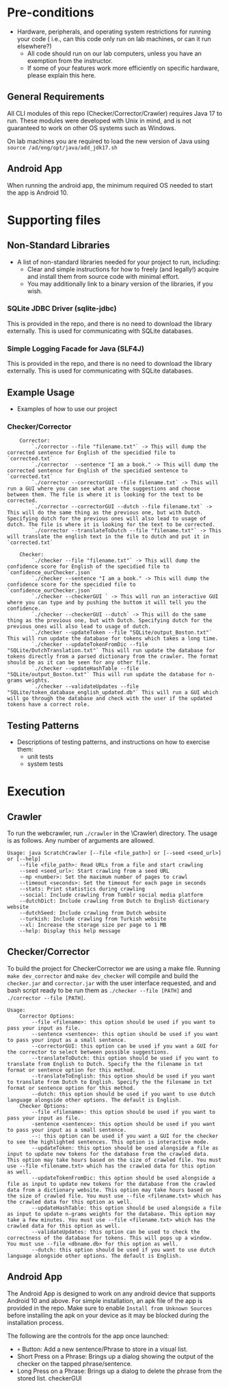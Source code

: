 # Pre-conditions
- Hardware, peripherals, and operating system restrictions for running your code ( i.e., can this code only run on lab machines, or can it run elsewhere?)
    - All code should run on our lab computers, unless you have an exemption from the instructor.
    - If some of your features work more efficiently on specific hardware, please explain this here.
## General Requirements
All CLI modules of this repo (Checker/Corrector/Crawler) requires Java 17 to run. These modules were developed with Unix in mind, and is not guaranteed to work on other OS systems such as Windows.

On lab machines you are required to load the new version of Java using `source /ad/eng/opt/java/add_jdk17.sh`

## Android App 
When running the android app, the minimum required OS needed to start the app is Android 10.

# Supporting files
## Non-Standard Libraries
- A list of non-standard libraries needed for your project to run, including:
    - Clear and simple instructions for how to freely (and legally!) acquire and install them from source code with minimal effort.
    - You may additionally link to a binary version of the libraries, if you wish.
### SQLite JDBC Driver (sqlite-jdbc)
This is provided in the repo, and there is no need to download the library externally. This is used for communicating with SQLite databases.

### Simple Logging Facade for Java (SLF4J)
This is provided in the repo, and there is no need to download the library externally. This is used for communicating with SQLite databases.

## Example Usage
- Examples of how to use our project
### Checker/Corrector
```
    Corrector:
        `./corrector --file "filename.txt"` -> This will dump the corrected sentence for English of the specidied file to `corrected.txt`
        `./corrector  --sentence "I am a book." -> This will dump the corrected sentence for English of the specidied sentence to `corrected.txt`
        `./corrector --correctorGUI --file filename.txt` -> This will run a GUI where you can see what are the suggestions and choose between them. The file is where it is looking for the text to be corrected.
        `./corrector --correctorGUI --dutch --file filename.txt` -> This will do the same thing as the previous one, but with Dutch. Specifying dutch for the previous ones will also lead to usage of dutch. The file is where it is looking for the text to be corrected.
        `./corrector --translateToDutch --file "filename.txt"` -> This will translate the english text in the file to dutch and put it in `corrected.txt`

    Checker:
        `./checker --file "filename.txt"` -> This will dump the confidence score for English of the specidied file to `confidence_ourChecker.json`
        `./checker --sentence "I am a book." -> This will dump the confidence score for the specidied file to `confidence_ourChecker.json`
        `./checker --checkerGUI ` -> This will run an interactive GUI where you can type and by pushing the buttom it will tell you the confidence.
        `./checker --checkerGUI --dutch` -> This will do the same thing as the previous one, but with Dutch. Specifying dutch for the previous ones will also lead to usage of dutch.
        `./checker --updateToken --file "SQLite/output_Boston.txt"` This will run update the database for tokens which takes a long time.
        `./checker --updateTokenFromDic --file "SQLite/DutchTranslation.txt"` This will run update the database for tokens directly from a parsed dictionary from the crawler. The format should be as it can be seen for any other file.
        `./checker --updateHashTable --file "SQLite/output_Boston.txt"` This will run update the database for n-grams weights.
        `./checker --validateUpdates --file "SQLite/token_database_english_updated.db"` This will run a GUI which will go through the database and check with the user if the updated tokens have a correct role.
```
    
## Testing Patterns
- Descriptions of testing patterns, and instructions on how to exercise them:
    - unit tests
    - system tests

# Execution

## Crawler
To run the webcrawler, run `./crawler` in the \Crawler\ directory. The usage is as follows. Any number of arguments are allowed. 
```
Usage: java ScratchCrawler [--file <file_path>] or [--seed <seed_url>] or [--help]
    --file <file_path>: Read URLs from a file and start crawling
    --seed <seed_url>: Start crawling from a seed URL
    --mp <number>: Set the maximum number of pages to crawl
    --timeout <seconds>: Set the timeout for each page in seconds
    --stats: Print statistics during crawling
    --social: Include crawling from Tumblr social media platform
    --dutchDict: Include crawling from Dutch to English dictionary website
    --dutchSeed: Include crawling from Dutch website
    --turkish: Include crawling from Turkish website
    --xl: Increase the storage size per page to 1 MB
    --help: Display this help message
```


## Checker/Corrector
To build the project for CheckerCorrector we are using a make file. Running `make dev_corrector` and `make dev_checker` will compile and build the `checker.jar` and `corrector.jar` with the user interface requested, and and bash script ready to be run them as `./checker --file [PATH]` and `./corrector --file [PATH]`.
```
Usage:
    Corrector Options:
        --file <filename>: this option should be used if you want to pass your input as file.
        --sentence <sentence>: this option should be used if you want to pass your input as a small sentence.
        --correctorGUI: this option can be used if you want a GUI for the corrector to select between possible suggestions.
        --translateToDutch: this option should be used if you want to translate from English to Dutch. Specify the the filename in txt format or sentence option for this method.
        --translateToEnglish: this option should be used if you want to translate from Dutch to English. Specify the the filename in txt format or sentence option for this method.
        --dutch: this option should be used if you want to use dutch language alongside other options. The default is English.
    Checker Options:
        --file <filename>: this option should be used if you want to pass your input as file.
        -sentence <sentence>: this option should be used if you want to pass your input as a small sentence.
        --: this option can be used if you want a GUI for the checker to see the highlighted sentences. This option is interactive mode.
        --updateToken: this option should be used alongside a file as input to update new tokens for the database from the crawled data. This option may take hours based on the size of crawled file. You must use --file <filename.txt> which has the crawled data for this option as well.
        --updateTokenFromDic: this option should be used alongside a file as input to update new tokens for the database from the crawled data from a dictionary website. This option may take hours based on the size of crawled file. You must use --file <filename.txt> which has the crawled data for this option as well.
        --updateHashTable: this option should be used alongside a file as input to update n-grams weights for the database. This option may take a few minutes. You must use --file <filename.txt> which has the crawled data for this option as well.
        --validateUpdates: this option can be used to check the correctness of the database for tokens. This will pops up a window. You must use --file <dbname.db> for this option as well.
        --dutch: this option should be used if you want to use dutch language alongside other options. The default is English.
```

## Android App
The Android App is designed to work on any android device that supports Android 10 and above. For simple installation, an apk file of the app is provided in the repo. Make sure to enable `Install from Unknown Sources` before installing the apk on your device as it may be blocked during the installation process. 

The following are the controls for the app once launched:
- `+` Button: Add a new sentence/Phrase to store in a visual list.
- Short Press on a Phrase: Brings up a dialog showing the output of the checker on the tapped phrase/sentence.
- Long Press on a Phrase: Brings up a dialog to delete the phrase from the stored list.
checkerGUI